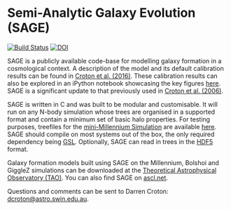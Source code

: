 # Semi-Analytic Galaxy Evolution (SAGE)

[![Build Status](https://travis-ci.org/manodeep/sage.svg?branch=lhvt)](https://travis-ci.org/manodeep/sage)
[![DOI](https://zenodo.org/badge/13542/darrencroton/sage.svg)](https://zenodo.org/badge/latestdoi/13542/darrencroton/sage)

SAGE is a publicly available code-base for modelling galaxy formation in a cosmological context. A description of the model and its default calibration results can be found in [Croton et al. (2016)](http://arxiv.org/abs/1601.04709). These calibration results can also be explored in an iPython notebook showcasing the key figures [here](https://github.com/darrencroton/sage/blob/master/output/SAGE_MM.ipynb). SAGE is a significant update to that previously used in [Croton et al. (2006)](http://arxiv.org/abs/astro-ph/0508046).

SAGE is written in C and was built to be modular and customisable. It will run on any N-body simulation whose trees are organised in a supported format and contain a minimum set of basic halo properties. For testing purposes, treefiles for the [mini-Millennium Simulation](http://arxiv.org/abs/astro-ph/0504097) are available [here](https://data-portal.hpc.swin.edu.au/dataset/mini-millennium-simulation). SAGE should compile on most systems out of the box, the only required dependency being [GSL](http://www.gnu.org/software/gsl/). Optionally, SAGE can read in trees in the [HDF5](https://github.com/manodeep/sage/) format. 

Galaxy formation models built using SAGE on the Millennium, Bolshoi and GiggleZ simulations can be downloaded at the [Theoretical Astrophysical Observatory (TAO)](https://tao.asvo.org.au/). You can also find SAGE on [ascl.net](http://ascl.net/1601.006).

Questions and comments can be sent to Darren Croton: dcroton@astro.swin.edu.au.
